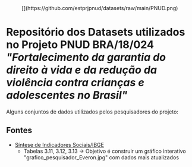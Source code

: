 
<center>
[](https://github.com/estprjpnud/datasets/raw/main/PNUD.png)
</center>  

# Repositório dos Datasets utilizados no Projeto PNUD BRA/18/024 _"Fortalecimento da garantia do direito à vida e da redução da violência contra crianças e adolescentes no Brasil"_

Alguns conjuntos de dados utilizados pelos pesquisadores do projeto:

## Fontes

+ [Síntese de Indicadores Sociais/IBGE](https://ftp.ibge.gov.br/Indicadores_Sociais/Sintese_de_Indicadores_Sociais/Sintese_de_Indicadores_Sociais_2020/xls/3_Educacao_xls.zip)
  + Tabelas 3.11, 3.12, 3.13 -> Objetivo é construir um gráfico interativo "grafico_pesquisador_Everon.jpg" com dados mais atualizados
